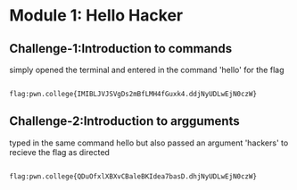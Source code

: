# Module 1: Hello Hacker

## Challenge-1:Introduction to commands
simply opened the terminal and entered in the command 'hello' for the flag
```

flag:pwn.college{IMIBLJVJSVgDs2mBfLMH4fGuxk4.ddjNyUDLwEjN0czW}

```
##

## Challenge-2:Introduction to argguments
typed in the same command hello but also passed an argument 'hackers' to recieve the flag as directed
```

flag:pwn.college{QDuOfxlXBXvCBaleBKIdea7basD.dhjNyUDLwEjN0czW}

```
##
